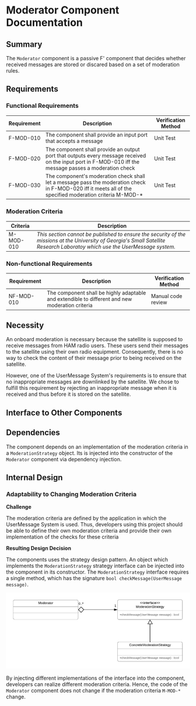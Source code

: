 # Moderator Component Documentation
## Summary
The `Moderator` component is a passive F' component that decides whether received messages are stored or discared based on a set of moderation rules.
## Requirements
### Functional Requirements
Requirement | Description | Verification Method
---- | ---- | --------------
F-MOD-010 | The component shall provide an input port that accepts a message | Unit Test
F-MOD-020 | The component shall provide an output port that outputs every message received on the input port in F-MOD-010 iff the message passes a moderation check | Unit Test
F-MOD-030 | The component's moderation check shall let a message pass the moderation check in F-MOD-020 iff it meets all of the specified moderation criteria M-MOD-* | Unit Test


### Moderation Criteria
Criteria | Description | 
----------- | ---------------------- | 
M-MOD-010 | *This section cannot be published to ensure the security of the missions at the University of Georgia's Small Satellite Research Laboratoy which use the UserMessage system.*

### Non-functional Requirements
Requirement | Description | Verification Method
----------- | ----------- | -------------------
NF-MOD-010 | The component shall be highly adaptable and extendible to different and new moderation criteria | Manual code review

## Necessity
An onboard moderation is necessary because the satellite is supposed to receive messages from HAM radio users. These users send their messages to the satellite using their own radio equipment. Consequently, there is no way to check the content of their message prior to being received on the satellite.

However, one of the UserMessage System's requirements is to ensure that no inappropriate messages are downlinked by the satellite. We chose to fulfill this requirement by rejecting an inappropriate message when it is received and thus before it is stored on the satellite.

## Interface to Other Components

## Dependencies
The component depends on an implementation of the moderation criteria in a `ModerationStrategy` object. Its is injected into the constructor of the `Moderator` component via dependency injection.

## Internal Design
### Adaptability to Changing Moderation Criteria

**Challenge**

The moderation criteria are defined by the application in which the UserMessage System is used. Thus, developers using this project should be able to define their own moderation criteria and provide their own implementation of the checks for these criteria

**Resulting Design Decision**

The components uses the strategy design pattern. An object which implements the `ModerationStrategy` strategy interface can be injected into the component in its constructor. The `ModerationStrategy` interface requires a single method, which has the signature `bool checkMessage(UserMessage message)`. 

![Strategy Design Pattern in the Moderator component](Moderator_StrategyPattern.png)

By injecting different implementations of the interface into the component, developers can realize different moderation criteria. Hence, the code of the `Moderator` component does not change if the moderation criteria `M-MOD-*` change.

